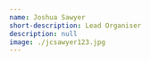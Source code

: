 ```yaml
---
name: Joshua Sawyer
short-description: Lead Organiser
description: null
image: ./jcsawyer123.jpg
---
```

